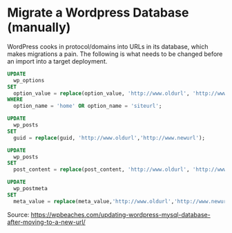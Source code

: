 # Migrate a Wordpress Database (manually)

WordPress cooks in protocol/domains into URLs in its database, which makes migrations a pain. The following is what needs to be changed before an import into a target deployment.

```sql
UPDATE
  wp_options
SET
  option_value = replace(option_value, 'http://www.oldurl', 'http://www.newurl')
WHERE
  option_name = 'home' OR option_name = 'siteurl';

UPDATE
  wp_posts
SET
  guid = replace(guid, 'http://www.oldurl','http://www.newurl');

UPDATE
  wp_posts
SET
  post_content = replace(post_content, 'http://www.oldurl', 'http://www.newurl');

UPDATE
  wp_postmeta
SET
  meta_value = replace(meta_value,'http://www.oldurl','http://www.newurl');
```
Source: https://wpbeaches.com/updating-wordpress-mysql-database-after-moving-to-a-new-url/
